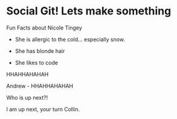 # Social Git! Lets make something
Fun Facts about Nicole Tingey

* She is allergic to the cold... especially snow.

* She has blonde hair 

* She likes to code

HHAHHAHAHAH


Andrew - HHAHHAHAHAH

Who is up next?!

I am up next, your turn Collin.